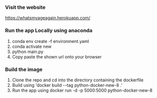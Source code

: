 
### Visit the website

https://whatsmyageagain.herokuapp.com/

### Run the app Locally using anaconda

1. conda env create -f environment.yaml
2. conda activate new
3. python main.py
4. Copy paste the shown url onto your browser

### Build the image

1. Clone the repo and cd into the directory containing the dockerfile
2. Build using 'docker build --tag python-docker-new-8 .'
3. Run the app using docker run -d -p 5000:5000 python-docker-new-8    

